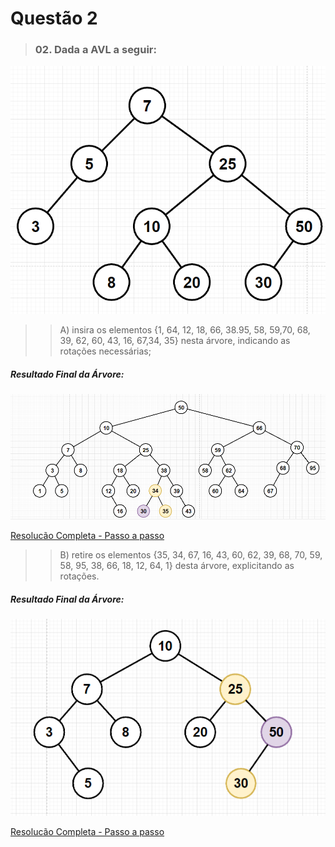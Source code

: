 # Questão 2

> ### 02. Dada a AVL a seguir:

![Árvore do Exemplo](/Minitestes/AVL/Q2/Q02_ArvoreExemplo.png)

> > A) insira os elementos {1, 64, 12, 18, 66, 38.95, 58, 59,70, 68, 39, 62, 60, 43, 16, 67,34, 35} nesta árvore, indicando as rotações necessárias;

##### Resultado Final da Árvore:
![Árvore 1 Letra A](/Minitestes/AVL/Q2/Q02_Letra_A_ArvoreFinal.png)

[Resolucão Completa - Passo a passo](/Minitestes/AVL/Q2/Q02_Letra_A.png)

> > B) retire os elementos {35, 34, 67, 16, 43, 60, 62, 39, 68, 70, 59, 58, 95, 38, 66, 18, 12, 64, 1} desta árvore, explicitando as rotações.

##### Resultado Final da Árvore:
![Árvore 1 Letra B](/Minitestes/AVL/Q2/Q02_Letra_B_ArvoreFinal.png)

[Resolucão Completa - Passo a passo](/Minitestes/AVL/Q2/Q02_Letra_B.png)
